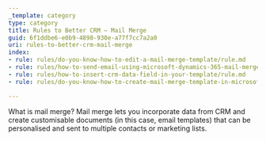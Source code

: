 ```yaml
---
_template: category
type: category
title: Rules to Better CRM – Mail Merge
guid: 6f1ddbe6-e0b9-4898-930e-a77f7cc7a2a0
uri: rules-to-better-crm-mail-merge
index:
- rule: rules/do-you-know-how-to-edit-a-mail-merge-template/rule.md
- rule: rules/how-to-send-email-using-microsoft-dynamics-365-mail-merge-template/rule.md
- rule: rules/how-to-insert-crm-data-field-in-your-template/rule.md
- rule: rules/do-you-know-how-to-create-mail-merge-template-in-microsoft-crm-2011/rule.md

---
```


What is mail merge? Mail merge lets you incorporate data from CRM and create customisable documents (in this case, email templates) that can be personalised and sent to multiple contacts or marketing lists.
